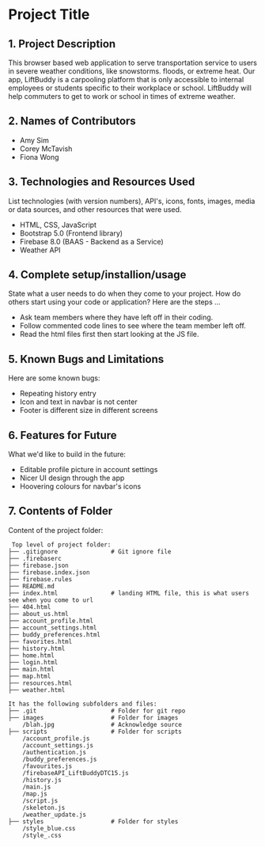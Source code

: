# Project Title

## 1. Project Description

This browser based web application to serve transportation service to users in severe weather conditions, like snowstorms. floods, or extreme heat. Our app, LiftBuddy is a carpooling platform that is only accessible to internal employees or students specific to their workplace or school. LiftBuddy will help commuters to get to work or school in times of extreme weather.

## 2. Names of Contributors

* Amy Sim
* Corey McTavish
* Fiona Wong

## 3. Technologies and Resources Used

List technologies (with version numbers), API's, icons, fonts, images, media or data sources, and other resources that were used.

- HTML, CSS, JavaScript
- Bootstrap 5.0 (Frontend library)
- Firebase 8.0 (BAAS - Backend as a Service)
- Weather API 

## 4. Complete setup/installion/usage

State what a user needs to do when they come to your project. How do others start using your code or application?
Here are the steps ...

- Ask team members where they have left off in their coding. 
- Follow commented code lines to see where the team member left off. 
- Read the html files first then start looking at the JS file. 

## 5. Known Bugs and Limitations

Here are some known bugs:

- Repeating history entry
- Icon and text in navbar is not center 
- Footer is different size in different screens

## 6. Features for Future

What we'd like to build in the future:

- Editable profile picture in account settings 
- Nicer UI design through the app
- Hoovering colours for navbar's icons

## 7. Contents of Folder

Content of the project folder:

```
 Top level of project folder:
├── .gitignore               # Git ignore file
├── .firebaserc                
├── firebase.json                
├── firebase.index.json                
├── firebase.rules                
├── README.md
├── index.html               # landing HTML file, this is what users see when you come to url
├── 404.html
├── about_us.html
├── account_profile.html
├── account_settings.html
├── buddy_preferences.html
├── favorites.html
├── history.html
├── home.html
├── login.html
├── main.html
├── map.html
├── resources.html
├── weather.html

It has the following subfolders and files:
├── .git                     # Folder for git repo
├── images                   # Folder for images
    /blah.jpg                # Acknowledge source
├── scripts                  # Folder for scripts
    /account_profile.js
    /account_settings.js
    /authentication.js
    /buddy_preferences.js
    /favourites.js
    /firebaseAPI_LiftBuddyDTC15.js
    /history.js
    /main.js
    /map.js
    /script.js
    /skeleton.js
    /weather_update.js
├── styles                   # Folder for styles
    /style_blue.css
    /style_.css



```
